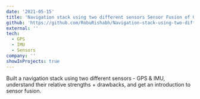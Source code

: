 ```yaml
---
date: '2021-05-15'
title: 'Navigation stack using two different sensors Sensor Fusion of GPS and IMU'
github: 'https://github.com/RobuRishabh/Navigation-stack-using-two-different-sensors-Sensor-Fusion-of-GPS-and-IMU'
external: ''
tech:
  - GPS
  - IMU
  - Sensors
company: ''
showInProjects: true
---
```


Built a navigation stack using two different sensors - GPS & IMU, understand their relative strengths + drawbacks, and get an introduction to sensor fusion.
